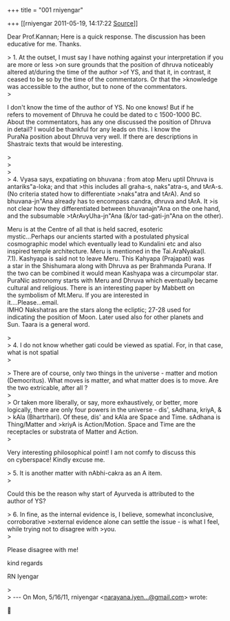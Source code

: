 +++
title = "001 rniyengar"

+++
[[rniyengar	2011-05-19, 14:17:22 [Source](https://groups.google.com/g/bvparishat/c/0AlB2FFq1oc)]]



Dear Prof.Kannan; Here is a quick response. The discussion has been  
educative for me. Thanks.  

  
\> 1. At the outset, I must say I have nothing against your interpretation if you are more or less \>on sure grounds that the position of dhruva noticeably altered at/during the time of the author \>of YS, and that it, in contrast, it ceased to be so by the time of the commentators. Or that the \>knowledge was accessible to the author, but to none of the commentators.  
\>  

I don't know the time of the author of YS. No one knows! But if he  
refers to movement of Dhruva he could be dated to c 1500-1000 BC.  
About the commentators, has any one discussed the position of Dhruva  
in detail? I would be thankful for any leads on this. I know the  
PuraNa position about Dhruva very well. If there are descriptions in  
Shastraic texts that would be interesting.  

\>  
\>  
\>  
\> 4. Vyasa says, expatiating on bhuvana : from atop Meru uptil Dhruva is antariks"a-loka; and that \>this includes all graha-s, naks"atra-s, and tArA-s. (No criteria stated how to differentiate \>naks"atra and tArA). And so bhuvana-jn"Ana already has to encompass candra, dhruva and tArA. It \>is not clear how they differentiated between bhuvanajn"Ana on the one hand, and the subsumable \>tArAvyUha-jn"Ana (&/or
tad-gati-jn"Ana on the other).  
  

Meru is at the Centre of all that is held sacred, esoteric  
mystic...Perhaps our ancients started with a postulated physical  
cosmographic model which eventually lead to Kundalini etc and also  
inspired temple architecture. Meru is mentioned in the Tai.AraNyaka(I.  
7.1). Kashyapa is said not to leave Meru. This Kahyapa (Prajapati) was  
a star in the Shishumara along with Dhruva as per Brahmanda Purana. If  
the two can be combined it would mean Kashyapa was a circumpolar star.  
PuraNic astronomy starts with Meru and Dhruva which eventually became  
cultural and religious. There is an interesting paper by Mabbett on  
the symbolism of Mt.Meru. If you are interested in  
it....Please...email.  
IMHO Nakshatras are the stars along the ecliptic; 27-28 used for  
indicating the position of Moon. Later used also for other planets and  
Sun. Taara is a general word.  

  
\>  
\> 4. I do not know whether gati could be viewed as spatial. For, in that case, what is not spatial  
\>  

\> There are of course, only two things in the universe - matter and motion (Democritus). What moves is matter, and what matter does is to move. Are the two extricable, after all ?  
\>  
\> Or taken more liberally, or say, more exhaustively, or better, more logically, there are only four powers in the universe - dis', sAdhana, kriyA, &  
\> kAla (Bhartrhari). Of these, dis' and kAla are Space and Time. sAdhana is Thing/Matter and \>kriyA is Action/Motion. Space and Time are the receptacles or substrata of Matter and Action.  
\>  
  

Very interesting philosophical point! I am not comfy to discuss this  
on cyberspace! Kindly excuse me.  

  
\> 5. It is another matter with nAbhi-cakra as an A item.  
\>  

Could this be the reason why start of Ayurveda is attributed to the  
author of YS?  

  
\> 6. In fine, as the internal evidence is, I believe, somewhat inconclusive, corroborative \>external evidence alone can settle the issue - is what I feel, while trying not to disagree with \>you.  
\>  

Please disagree with me!  
  
kind regards  
  
RN Iyengar  
  
\>  
\> --- On Mon, 5/16/11, rniyengar \<[narayana.iyen...@gmail.com]()\> wrote:  



